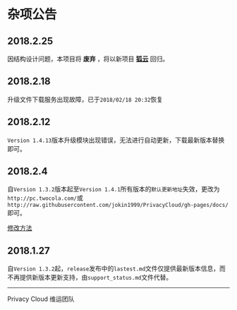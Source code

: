 # 杂项公告

## 2018.2.25

因结构设计问题，本项目将 **废弃** ，将以新项目 **[狐云](http://github.com/jokin1999/FoxPan/)** 回归。

## 2018.2.18

升级文件下载服务出现故障，已于`2018/02/18 20:32`恢复

## 2018.2.12

`Version 1.4.13`版本升级模块出现错误，无法进行自动更新，下载最新版本替换即可。

## 2018.2.4

自`Version 1.3.2`版本起至`Version 1.4.1`所有版本的`默认更新地址`失效，更改为`http://pc.twocola.com/`或`http://raw.githubusercontent.com/jokin1999/PrivacyCloud/gh-pages/docs/`即可。

[修改方法](../manual/update.md)

## 2018.1.27

自`Version 1.3.2`起，`release`发布中的`lastest.md`文件仅提供最新版本信息，而不再提供新版本更新支持，由`support_status.md`文件代替。


---

Privacy Cloud 维运团队

